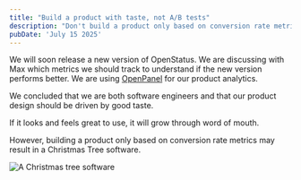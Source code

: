 ```yaml
---
title: "Build a product with taste, not A/B tests"
description: "Don't build a product only based on conversion rate metrics. Focus on creating a product that users love and will use."
pubDate: 'July 15 2025'
---
```


We will soon release a new version of OpenStatus. We are discussing with Max which metrics we should track to understand if the new version performs better. We are using [OpenPanel](https://openpanel.dev/) for our product analytics.

We concluded that we are both software engineers and that our product design should be driven by good taste.

If it looks and feels great to use, it will grow through word of mouth.

However, building a product only based on conversion rate metrics may result in a Christmas Tree software.

![A Christmas tree software](/assets/christmas-tree-software.png)
